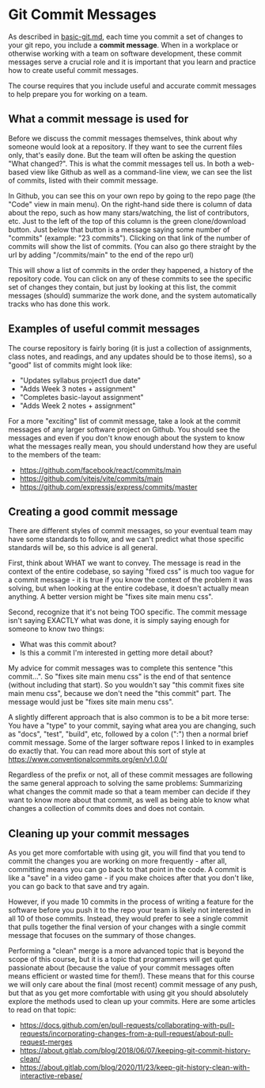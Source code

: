 # Git Commit Messages

As described in [basic-git.md](basic-git.md), each time you commit a set of changes to your git repo, you include a **commit message**.  When in a workplace or otherwise working with a team on software development, these commit messages serve a crucial role and it is important that you learn and practice how to create useful commit messages.

The course requires that you include useful and accurate commit messages to help prepare you for working on a team.

## What a commit message is used for

Before we discuss the commit messages themselves, think about why someone would look at a repository.  If they want to see the current files only, that's easily done.  But the team will often be asking the question "What changed?". This is what the commit messages tell us.  In both a web-based view like Github as well as a command-line view, we can see the list of commits, listed with their commit message.

In Github, you can see this on your own repo by going to the repo page (the "Code" view in main menu).  On the right-hand side there is column of data about the repo, such as how many stars/watching, the list of contributors, etc.  Just to the left of the top of this column is the green clone/download button.  Just below that button is a message saying some number of "commits" (example: "23 commits").  Clicking on that link of the number of commits will show the list of commits.  (You can also go there straight by the url by adding "/commits/main" to the end of the repo url)

This will show a list of commits in the order they happened, a history of the repository code.  You can click on any of these commits to see the specific set of changes they contain, but just by looking at this list, the commit messages (should) summarize the work done, and the system automatically tracks who has done this work.

## Examples of useful commit messages

The course repository is fairly boring (it is just a collection of assignments, class notes, and readings, and any updates should be to those items), so a "good" list of commits might look like:

- "Updates syllabus project1 due date"
- "Adds Week 3 notes + assignment"
- "Completes basic-layout assignment"
- "Adds Week 2 notes + assignment"

For a more "exciting" list of commit message, take a look at the commit messages of any larger software project on Github.  You should see the messages and even if you don't know enough about the system to know what the messages really mean, you should understand how they are useful to the members of the team:

- https://github.com/facebook/react/commits/main
- https://github.com/vitejs/vite/commits/main
- https://github.com/expressjs/express/commits/master

## Creating a good commit message

There are different styles of commit messages, so your eventual team may have some standards to follow, and we can't predict what those specific standards will be, so this advice is all general.

First, think about WHAT we want to convey.  The message is read in the context of the entire codebase, so saying "fixed css" is much too vague for a commit message - it is true if you know the context of the problem it was solving, but when looking at the entire codebase, it doesn't actually mean anything.  A better version might be "fixes site main menu css".  

Second, recognize that it's not being TOO specific. The commit message isn't saying EXACTLY what was done, it is simply saying enough for someone to know two things:

- What was this commit about?
- Is this a commit I'm interested in getting more detail about?

My advice for commit messages was to complete this sentence "this commit...".  So "fixes site main menu css" is the end of that sentence (without including that start).  So you wouldn't say "this commit fixes site main menu css", because we don't need the "this commit" part.  The message would just be "fixes site main menu css".

A slightly different approach that is also common is to be a bit more terse: You have a "type" to your commit, saying what area you are changing, such as "docs", "test", "build", etc, followed by a colon (":") then a normal brief commit message.  Some of the larger software repos I linked to in examples do exactly that.  You can read more about this sort of style at https://www.conventionalcommits.org/en/v1.0.0/

Regardless of the prefix or not, all of these commit messages are following the same general approach to solving the same problems: Summarizing what changes the commit made so that a team member can decide if they want to know more about that commit, as well as being able to know what changes a collection of commits does and does not contain.

## Cleaning up your commit messages

As you get more comfortable with using git, you will find that you tend to commit the changes you are working on more frequently - after all, committing means you can go back to that point in the code.  A commit is like a "save" in a video game - if you make choices after that you don't like, you can go back to that save and try again.

However, if you made 10 commits in the process of writing a feature for the software before you push it to the repo your team is likely not interested in all 10 of those commits.  Instead, they would prefer to see a single commit that pulls together the final version of your changes with a single commit message that focuses on the summary of those changes.

Performing a "clean" merge is a more advanced topic that is beyond the scope of this course, but it is a topic that programmers will get quite passionate about (because the value of your commit messages often means efficient or wasted time for them!). These means that for this course we will only care about the final (most recent) commit message of any push, but that as you get more comfortable with using git you should absolutely explore the methods used to clean up your commits.  Here are some articles to read on that topic:

- https://docs.github.com/en/pull-requests/collaborating-with-pull-requests/incorporating-changes-from-a-pull-request/about-pull-request-merges
- https://about.gitlab.com/blog/2018/06/07/keeping-git-commit-history-clean/
- https://about.gitlab.com/blog/2020/11/23/keep-git-history-clean-with-interactive-rebase/

